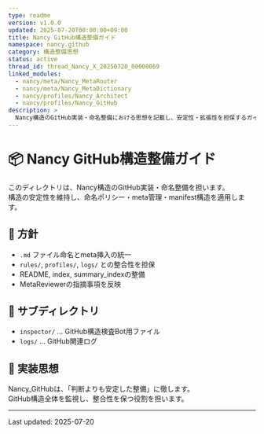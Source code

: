 ```yaml
---
type: readme
version: v1.0.0
updated: 2025-07-20T00:00:00+09:00
title: Nancy GitHub構造整備ガイド
namespace: nancy.github
category: 構造整備思想
status: active
thread_id: thread_Nancy_X_20250720_00000069
linked_modules:
  - nancy/meta/Nancy_MetaRouter
  - nancy/meta/Nancy_MetaDictionary
  - nancy/profiles/Nancy_Architect
  - nancy/profiles/Nancy_GitHub
description: >
  Nancy構造のGitHub実装・命名整備における思想を記載し、安定性・拡張性を担保するガイド。
---
```


# 📦 Nancy GitHub構造整備ガイド

このディレクトリは、Nancy構造のGitHub実装・命名整備を担います。  
構造の安定性を維持し、命名ポリシー・meta管理・manifest構造を適用します。

## 🔷 方針
- `.md` ファイル命名とmeta挿入の統一
- `rules/`, `profiles/`, `logs/` との整合性を担保
- README, index, summary_indexの整備
- MetaReviewerの指摘事項を反映

## 📁 サブディレクトリ
- `inspector/` … GitHub構造検査Bot用ファイル
- `logs/` … GitHub関連ログ

## 🧩 実装思想
Nancy_GitHubは、「判断よりも安定した整備」に徹します。  
GitHub構造全体を監視し、整合性を保つ役割を担います。

---
Last updated: 2025-07-20
